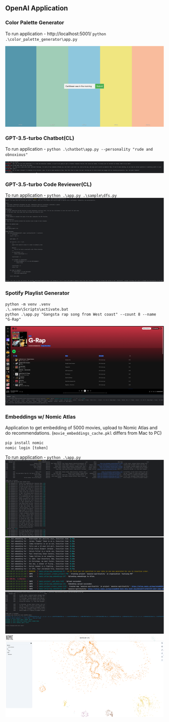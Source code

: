 ## OpenAI Application

### Color Palette Generator
To run application - http://localhost:5001/
`python .\color_palette_generator\app.py`

![preview.png](static%2Fcolor_palette_generator%2Fpreview.png)

### GPT-3.5-turbo Chatbot(CL)
To run application - `python .\chatbot\app.py --personality "rude and obnoxious"`

![preview.png](static%2Fchatbot%2Fpreview.png)

### GPT-3.5-turbo Code Reviewer(CL)
To run application - `python .\app.py .\sample\dfs.py`
![preview.png](static%2Fcode-reviewer%2Fpreview.png)
### Spotify Playlist Generator
```shell
python -m venv .venv
.\.venv\Scripts\activate.bat
python .\app.py "Gangsta rap song from West coast" --count 8 --name  "G-Rap"
```
![preview.png](static%2Fspotify-playlist-generator%2Fpreview.png)
### Embeddings w/ Nomic Atlas
Application to get embedding of 5000 movies, upload to Nomic Atlas and do recommendations. (`movie_embeddings_cache.pkl` differs from Mac to PC)
```shell
pip install nomic
nomic login [token]
```
To run application - `python .\app.py`
![preview-console.png](static%2Fembeddings%2Fpreview-console.png)
![preview-upload-atlas.png](static%2Fembeddings%2Fpreview-upload-atlas.png)
![preview-distance.png](static%2Fembeddings%2Fpreview-distance.png)
![preview-nomic.png](static%2Fembeddings%2Fpreview-nomic.png)
